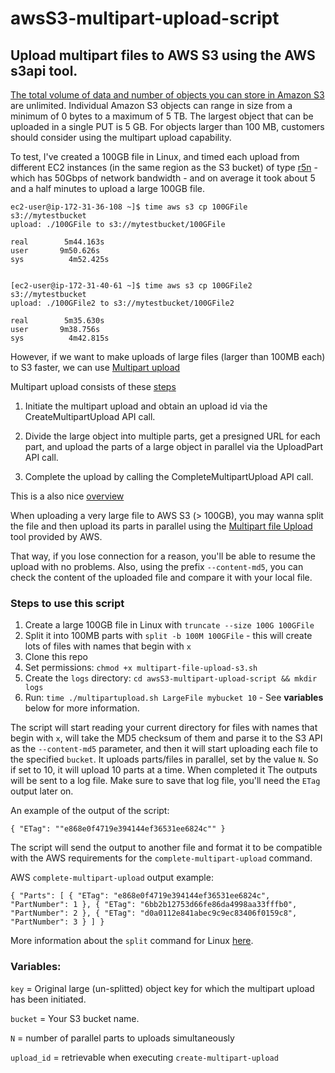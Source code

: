 # awsS3-multipart-upload-script
## Upload multipart files to AWS S3 using the AWS s3api tool.

[The total volume of data and number of objects you can store in Amazon S3](https://aws.amazon.com/s3/faqs/) are unlimited. Individual Amazon S3 objects can range in size from a minimum of 0 bytes to a maximum of 5 TB. The largest object that can be uploaded in a single PUT is 5 GB. For objects larger than 100 MB, customers should consider using the multipart upload capability.

To test, I've created a 100GB file in Linux, and timed each upload from different EC2 instances (in the same region as the S3 bucket) of type [r5n](https://aws.amazon.com/ec2/instance-types/r5) - which has 50Gbps of network bandwidth - and on average it took about 5 and a half minutes to upload a large 100GB file.

```
ec2-user@ip-172-31-36-108 ~]$ time aws s3 cp 100GFile s3://mytestbucket
upload: ./100GFile to s3://mytestbucket/100GFile
 
real        5m44.163s
user       9m50.626s
sys          4m52.425s
 
 
[ec2-user@ip-172-31-40-61 ~]$ time aws s3 cp 100GFile2 s3://mytestbucket
upload: ./100GFile2 to s3://mytestbucket/100GFile2
 
real        5m35.630s
user       9m38.756s
sys          4m42.815s

```

However, if we want to make uploads of large files (larger than 100MB each) to S3 faster, we can use [Multipart upload](https://docs.aws.amazon.com/AmazonS3/latest/userguide/mpuoverview.html)
 
Multipart upload consists of these [steps](https://aws.amazon.com/blogs/compute/uploading-large-objects-to-amazon-s3-using-multipart-upload-and-transfer-acceleration/)

1.    Initiate the multipart upload and obtain an upload id via the CreateMultipartUpload API call.

2.    Divide the large object into multiple parts, get a presigned URL for each part, and upload the parts of a large object in parallel via the UploadPart API call.

3.    Complete the upload by calling the CompleteMultipartUpload API call.
 
This is a also nice [overview](https://www.linkedin.com/pulse/aws-s3-multipart-upload-using-cli-ravindra-singh/)

When uploading a very large file to AWS S3 (> 100GB), you may wanna split the file and then upload its parts in parallel  using the [Multipart file Upload](https://docs.aws.amazon.com/cli/latest/reference/s3api/upload-part.html) tool provided by AWS.

That way, if you lose connection for a reason, you'll be able to resume the upload with no problems. Also, using the prefix `--content-md5`, you can check the content of the uploaded file and compare it with your local file.

### Steps to use this script

1. Create a large 100GB file in Linux with `truncate --size 100G 100GFile`
2. Split it into 100MB parts with `split -b 100M 100GFile` - this will create lots of files with names that begin with `x`
3. Clone this repo
4. Set permissions: `chmod +x multipart-file-upload-s3.sh`
5. Create the `logs` directory: `cd awsS3-multipart-upload-script && mkdir logs`
6. Run: `time ./multipartupload.sh LargeFile mybucket 10` - See **variables** below for more information.
   
The script will start reading your current directory for files with names that begin with `x`, will take the MD5 checksum of them and parse it to the S3 API as the `--content-md5` parameter, and then it will start uploading each file to the specified `bucket`.
It uploads parts/files in parallel, set by the value `N`. So if set to 10, it will upload 10 parts at a time. 
When completed it
The outputs will be sent to a log file.
Make sure to save that log file, you'll need the `ETag` output later on.

An example of the output of the script:

<code>{
    "ETag": "\"e868e0f4719e394144ef36531ee6824c\""
}</code>

The script will send the output to another file and format it to be compatible with the AWS requirements for the `complete-multipart-upload` command.

AWS `complete-multipart-upload` output example:

<code>{
  "Parts": [
    {
      "ETag": "e868e0f4719e394144ef36531ee6824c",
      "PartNumber": 1
    },
    {
      "ETag": "6bb2b12753d66fe86da4998aa33fffb0",
      "PartNumber": 2
    },
    {
      "ETag": "d0a0112e841abec9c9ec83406f0159c8",
      "PartNumber": 3
    }
  ]
}</code>

More information about the `split` command for Linux [here](https://www.linuxtechi.com/split-command-examples-for-linux-unix/).

### **Variables:**

`key` = Original large (un-splitted) object key for which the multipart upload has been initiated.

`bucket` = Your S3 bucket name.

`N` = number of parallel parts to uploads simultaneously

`upload_id` = retrievable when executing `create-multipart-upload`




